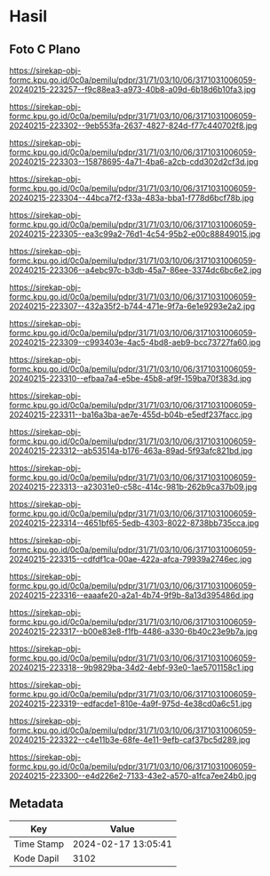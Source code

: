# Hasil

## Foto C Plano

https://sirekap-obj-formc.kpu.go.id/0c0a/pemilu/pdpr/31/71/03/10/06/3171031006059-20240215-223257--f9c88ea3-a973-40b8-a09d-6b18d6b10fa3.jpg

https://sirekap-obj-formc.kpu.go.id/0c0a/pemilu/pdpr/31/71/03/10/06/3171031006059-20240215-223302--9eb553fa-2637-4827-824d-f77c440702f8.jpg

https://sirekap-obj-formc.kpu.go.id/0c0a/pemilu/pdpr/31/71/03/10/06/3171031006059-20240215-223303--15878695-4a71-4ba6-a2cb-cdd302d2cf3d.jpg

https://sirekap-obj-formc.kpu.go.id/0c0a/pemilu/pdpr/31/71/03/10/06/3171031006059-20240215-223304--44bca7f2-f33a-483a-bba1-f778d6bcf78b.jpg

https://sirekap-obj-formc.kpu.go.id/0c0a/pemilu/pdpr/31/71/03/10/06/3171031006059-20240215-223305--ea3c99a2-76d1-4c54-95b2-e00c88849015.jpg

https://sirekap-obj-formc.kpu.go.id/0c0a/pemilu/pdpr/31/71/03/10/06/3171031006059-20240215-223306--a4ebc97c-b3db-45a7-86ee-3374dc6bc6e2.jpg

https://sirekap-obj-formc.kpu.go.id/0c0a/pemilu/pdpr/31/71/03/10/06/3171031006059-20240215-223307--432a35f2-b744-471e-9f7a-6e1e9293e2a2.jpg

https://sirekap-obj-formc.kpu.go.id/0c0a/pemilu/pdpr/31/71/03/10/06/3171031006059-20240215-223309--c993403e-4ac5-4bd8-aeb9-bcc73727fa60.jpg

https://sirekap-obj-formc.kpu.go.id/0c0a/pemilu/pdpr/31/71/03/10/06/3171031006059-20240215-223310--efbaa7a4-e5be-45b8-af9f-159ba70f383d.jpg

https://sirekap-obj-formc.kpu.go.id/0c0a/pemilu/pdpr/31/71/03/10/06/3171031006059-20240215-223311--ba16a3ba-ae7e-455d-b04b-e5edf237facc.jpg

https://sirekap-obj-formc.kpu.go.id/0c0a/pemilu/pdpr/31/71/03/10/06/3171031006059-20240215-223312--ab53514a-b176-463a-89ad-5f93afc821bd.jpg

https://sirekap-obj-formc.kpu.go.id/0c0a/pemilu/pdpr/31/71/03/10/06/3171031006059-20240215-223313--a23031e0-c58c-414c-981b-262b9ca37b09.jpg

https://sirekap-obj-formc.kpu.go.id/0c0a/pemilu/pdpr/31/71/03/10/06/3171031006059-20240215-223314--4651bf65-5edb-4303-8022-8738bb735cca.jpg

https://sirekap-obj-formc.kpu.go.id/0c0a/pemilu/pdpr/31/71/03/10/06/3171031006059-20240215-223315--cdfdf1ca-00ae-422a-afca-79939a2746ec.jpg

https://sirekap-obj-formc.kpu.go.id/0c0a/pemilu/pdpr/31/71/03/10/06/3171031006059-20240215-223316--eaaafe20-a2a1-4b74-9f9b-8a13d395486d.jpg

https://sirekap-obj-formc.kpu.go.id/0c0a/pemilu/pdpr/31/71/03/10/06/3171031006059-20240215-223317--b00e83e8-f1fb-4486-a330-6b40c23e9b7a.jpg

https://sirekap-obj-formc.kpu.go.id/0c0a/pemilu/pdpr/31/71/03/10/06/3171031006059-20240215-223318--9b9829ba-34d2-4ebf-93e0-1ae5701158c1.jpg

https://sirekap-obj-formc.kpu.go.id/0c0a/pemilu/pdpr/31/71/03/10/06/3171031006059-20240215-223319--edfacde1-810e-4a9f-975d-4e38cd0a6c51.jpg

https://sirekap-obj-formc.kpu.go.id/0c0a/pemilu/pdpr/31/71/03/10/06/3171031006059-20240215-223322--c4e11b3e-68fe-4e11-9efb-caf37bc5d289.jpg

https://sirekap-obj-formc.kpu.go.id/0c0a/pemilu/pdpr/31/71/03/10/06/3171031006059-20240215-223300--e4d226e2-7133-43e2-a570-a1fca7ee24b0.jpg


## Metadata

| Key        | Value               |
| ---------- | ------------------- |
| Time Stamp | 2024-02-17 13:05:41 |
| Kode Dapil | 3102                |




